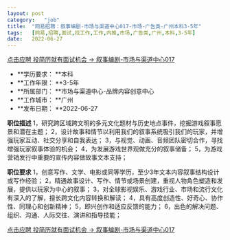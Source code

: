 ```yaml
---
layout:	post
category:	"job"
title:	"网易招聘：叙事编剧-市场与渠道中心017-市场-广告类-广州本科3-5年"
tags:	[网易,招聘,面试,找工作,工作,内推,市场,广告类,广州,本科,3-5年]
date:	2022-06-27
---
```


[点击应聘 投简历就有面试机会 -> 叙事编剧-市场与渠道中心017](http://mobile.bole.netease.com/bole/boleDetail?id=38612&employeeId=346f03c3cda5f04c&key=all)



- **学历要求： **本科
- **工作年限： **3-5年
- **所属部门： **市场与渠道中心-品牌内容创意中心
- **工作城市： **广州
- **发布日期： **2022-06-27



**职位描述**
1，研究跨区域跨文明的多元文化题材与历史地点事件，挖掘游戏叙事愿景和潜在主题；
2，设计故事和情节以利用我们的叙事系统吸引我们的玩家，并增强玩家互动、社交分享和自我表达；
3，与视觉、动画、音频团队密切合作，寻找增强玩家叙事体验的机会；
4，为发展游戏世界观做充分的叙事储备；
5，为游戏营销发行中重要的宣传内容做故事文本支持；



**职位要求**
1，创意写作、文学、电影或同等学历，至少3年文本内容叙事结构设计或写作经验；
2，精通故事设计、写作、情节或场景创建，重视人物角色塑造和发展，提供以玩家为中心的叙事；
3，对全球影视娱乐、游戏行业、市场和流行文化有深入的了解，擅长跨文化内容转换和解读；
4，具有高度创造性、好奇心、协作性、同理心和创新精神；
5，即兴创作和适应反馈的能力；
6，出色的解决问题、组织、沟通、人际交往、演讲和指导技能；



[点击应聘 投简历就有面试机会 -> 叙事编剧-市场与渠道中心017](http://mobile.bole.netease.com/bole/boleDetail?id=38612&employeeId=346f03c3cda5f04c&key=all)